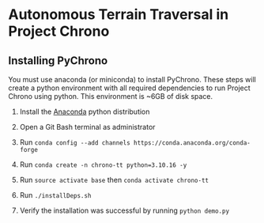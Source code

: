 # Autonomous Terrain Traversal in Project Chrono

## Installing PyChrono
You must use anaconda (or miniconda) to install PyChrono. These steps will create a python environment with all required dependencies to run Project Chrono using python. This environment is ~6GB of disk space.
1. Install the <a href=https://www.anaconda.com/download>Anaconda</a> python distribution

2. Open a Git Bash terminal as administrator

3. Run `conda config --add channels https://conda.anaconda.org/conda-forge`

4. Run `conda create -n chrono-tt python=3.10.16 -y`

5. Run `source activate base` then `conda activate chrono-tt`

6. Run `./installDeps.sh`

7. Verify the installation was successful by running `python demo.py`